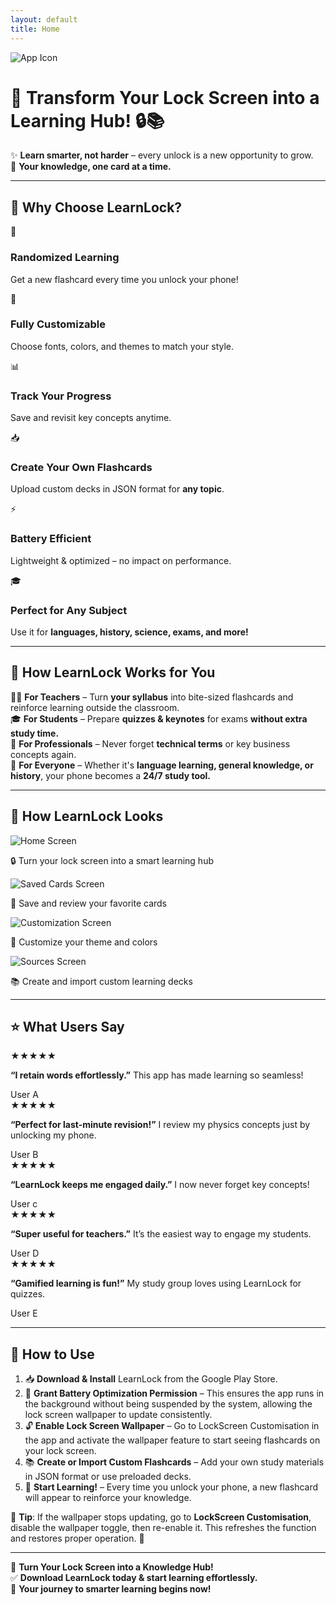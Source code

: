 ```yaml
---
layout: default
title: Home
---
```


![App Icon](assets/images/logo.png)

# 🚀 Transform Your Lock Screen into a Learning Hub! 🔒📚  

✨ **Learn smarter, not harder** – every unlock is a new opportunity to grow.  
🎯 **Your knowledge, one card at a time.**

<!-- ---

## 📥 Download LearnLock

LearnLock is available for Android devices. Download it now and start expanding your knowledge!

<div class="cta-container">
  <a href="PLACEHOLDER_FOR_GOOGLE_PLAY_LINK" class="cta-button">
    <img src="assets/images/play-store.webp" alt="Play Store Icon" style="width: 24px; vertical-align: middle; margin-right: 8px;">
    Download on Google Play Store
  </a>
  <div class="qr-code">
    <img src="PLACEHOLDER_FOR_QR_CODE_IMAGE" alt="QR Code">
    <p><strong>Scan to download</strong></p>
  </div>
</div> -->

---

## 🌟 Why Choose LearnLock?

<div class="features-container">
  <div class="feature-card">
    <span class="feature-icon">🔀</span>
    <h3>Randomized Learning</h3>
    <p>Get a new flashcard every time you unlock your phone!</p>
  </div>
  <div class="feature-card">
    <span class="feature-icon">🎨</span>
    <h3>Fully Customizable</h3>
    <p>Choose fonts, colors, and themes to match your style.</p>
  </div>
  <div class="feature-card">
    <span class="feature-icon">📊</span>
    <h3>Track Your Progress</h3>
    <p>Save and revisit key concepts anytime.</p>
  </div>
  <div class="feature-card">
    <span class="feature-icon">📥</span>
    <h3>Create Your Own Flashcards</h3>
    <p>Upload custom decks in JSON format for <strong>any topic</strong>.</p>
  </div>
  <div class="feature-card">
    <span class="feature-icon">⚡</span>
    <h3>Battery Efficient</h3>
    <p>Lightweight & optimized – no impact on performance.</p>
  </div>
  <div class="feature-card">
    <span class="feature-icon">🎓</span>
    <h3>Perfect for Any Subject</h3>
    <p>Use it for <strong>languages, history, science, exams, and more!</strong></p>
  </div>
</div>


---

## 🎯 How LearnLock Works for You  

👩‍🏫 **For Teachers** – Turn **your syllabus** into bite-sized flashcards and reinforce learning outside the classroom.  
🎓 **For Students** – Prepare **quizzes & keynotes** for exams **without extra study time.**  
🔬 **For Professionals** – Never forget **technical terms** or key business concepts again.  
🧠 **For Everyone** – Whether it's **language learning, general knowledge, or history**, your phone becomes a **24/7 study tool.**

---

## 📸 How LearnLock Looks

<div class="screenshots-container">
  <div class="screenshot-card">
    <img src="assets/images/home_screen.png" alt="Home Screen">
    <p class="screenshot-caption">🔒 Turn your lock screen into a smart learning hub</p>
  </div>
  <div class="screenshot-card">
    <img src="assets/images/saved_screen.png" alt="Saved Cards Screen">
    <p class="screenshot-caption">💾 Save and review your favorite cards</p>
  </div>
  <div class="screenshot-card">
    <img src="assets/images/custom_screen.png" alt="Customization Screen">
    <p class="screenshot-caption">🎨 Customize your theme and colors</p>
  </div>
  <div class="screenshot-card">
    <img src="assets/images/sources_screen.png" alt="Sources Screen">
    <p class="screenshot-caption">📚 Create and import custom learning decks</p>
  </div>
</div>

---

## ⭐ What Users Say

  <div class="testimonials">
    <div class="testimonial-card">
    <div class="testimonial-stars">
        <span class="star">★</span><span class="star">★</span><span class="star">★</span><span class="star">★</span><span class="star">★</span>
    </div>
    <p class="testimonial-text"><strong>“I retain words effortlessly.”</strong> This app has made learning so seamless!</p>
    <span class="testimonial-name">User A</span>
    </div>
    <div class="testimonial-card">
    <div class="testimonial-stars">
        <span class="star">★</span><span class="star">★</span><span class="star">★</span><span class="star">★</span><span class="star-empty">★</span>
    </div>      
    <p class="testimonial-text"><strong>“Perfect for last-minute revision!”</strong> I review my physics concepts just by unlocking my phone.</p>
        <span class="testimonial-name">User B</span>
    </div>
    <div class="testimonial-card">
    <div class="testimonial-stars">
        <span class="star">★</span><span class="star">★</span><span class="star">★</span><span class="star">★</span><span class="star">★</span>
    </div>      
    <p class="testimonial-text"> <strong>“LearnLock keeps me engaged daily.”</strong> I now never forget key concepts!</p>
        <span class="testimonial-name">User c</span>
    </div>
    <div class="testimonial-card">
      <div class="testimonial-stars">
        <span class="star">★</span><span class="star">★</span><span class="star">★</span><span class="star">★</span><span class="star">★</span>
    </div>
      <p class="testimonial-text"><strong>“Super useful for teachers.”</strong> It’s the easiest way to engage my students.</p>
        <span class="testimonial-name">User D</span>
    </div>
    <div class="testimonial-card">
    <div class="testimonial-stars">
        <span class="star">★</span><span class="star">★</span><span class="star">★</span><span class="star">★</span><span class="star-empty">★</span>
    </div>      
    <p class="testimonial-text"><strong>“Gamified learning is fun!”</strong> My study group loves using LearnLock for quizzes.</p>
        <span class="testimonial-name">User E</span>
    </div>
</div>

---

## 🔧 How to Use

1. 📥 **Download & Install** LearnLock from the Google Play Store.
2. 🔋 **Grant Battery Optimization Permission** – This ensures the app runs in the background without being suspended by the system, allowing the lock screen wallpaper to update consistently.
3. 🔓 **Enable Lock Screen Wallpaper** – Go to LockScreen Customisation in the app and activate the wallpaper feature to start seeing flashcards on your lock screen.
4. 📚 **Create or Import Custom Flashcards** – Add your own study materials in JSON format or use preloaded decks.
5. 🚀 **Start Learning!** – Every time you unlock your phone, a new flashcard will appear to reinforce your knowledge.

📌 **Tip**: If the wallpaper stops updating, go to **LockScreen Customisation**, disable the wallpaper toggle, then re-enable it. This refreshes the function and restores proper operation. 🚀

---

🚀 **Turn Your Lock Screen into a Knowledge Hub!**  
✅ **Download LearnLock today & start learning effortlessly.**  
🎯 **Your journey to smarter learning begins now!**
